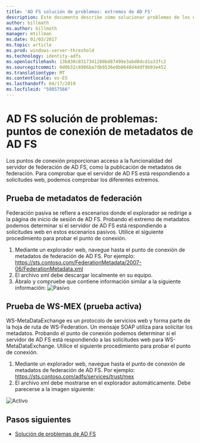 ```yaml
---
title: 'AD FS solución de problemas: extremos de AD FS'
description: Este documento describe cómo solucionar problemas de los extremos de AD FS
author: billmath
ms.author: billmath
manager: mtillman
ms.date: 01/03/2017
ms.topic: article
ms.prod: windows-server-threshold
ms.technology: identity-adfs
ms.openlocfilehash: 13b830c0317341280bd87499e3abd8dcd1a33fc2
ms.sourcegitcommit: 0d0b32c8986ba7db9536e0b8648d4ddf9b03e452
ms.translationtype: MT
ms.contentlocale: es-ES
ms.lasthandoff: 04/17/2019
ms.locfileid: "59857566"
---
```

# <a name="ad-fs-troubleshooting---ad-fs-metadata-endpoints"></a>AD FS solución de problemas: puntos de conexión de metadatos de AD FS
Los puntos de conexión proporcionan acceso a la funcionalidad del servidor de federación de AD FS, como la publicación de metadatos de federación.  Para comprobar que el servidor de AD FS está respondiendo a solicitudes web, podemos comprobar los diferentes extremos.


## <a name="federation-metadata-test"></a>Prueba de metadatos de federación
Federación pasiva se refiere a escenarios donde el explorador se redirige a la página de inicio de sesión de AD FS.  Probando el extremo de metadatos podemos determinar si el servidor de AD FS está respondiendo a solicitudes web en estos escenarios pasivos.  Utilice el siguiente procedimiento para probar el punto de conexión.

1.  Mediante un explorador web, navegue hasta el punto de conexión de metadatos de federación de AD FS.  Por ejemplo:  https://sts.contoso.com/FederationMetadata/2007-06/FederationMetadata.xml
2. El archivo xml debe descargar localmente en su equipo.
3. Ábralo y compruebe que contiene información similar a la siguiente información: ![Pasivo](media/ad-fs-tshoot-endpoints/meta2.png)

## <a name="ws-mex-test-active-test"></a>Prueba de WS-MEX (prueba activa)
WS-MetaDataExchange es un protocolo de servicios web y forma parte de la hoja de ruta de WS-Federation.  Un mensaje SOAP utiliza para solicitar los metadatos.  Probando el punto de conexión podemos determinar si el servidor de AD FS está respondiendo a las solicitudes web para WS-MetaDataExchange.  Utilice el siguiente procedimiento para probar el punto de conexión.
1.  Mediante un explorador web, navegue hasta el punto de conexión de metadatos de federación de AD FS.  Por ejemplo:  https://sts.contoso.com/adfs/services/trust/mex
2. El archivo xml debe mostrarse en el explorador automáticamente.  Debe parecerse a la imagen siguiente:

![Activo](media/ad-fs-tshoot-endpoints/meta3.png)


## <a name="next-steps"></a>Pasos siguientes

- [Solución de problemas de AD FS](ad-fs-tshoot-overview.md)